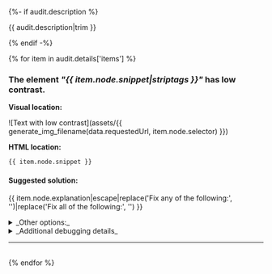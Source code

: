 {%- if audit.description %}

{{ audit.description|trim }}

{% endif -%}

{% for item in audit.details['items'] %}

### The element _"{{ item.node.snippet|striptags }}"_ has low contrast.

__Visual location:__

![Text with low contrast](assets/{{ generate_img_filename(data.requestedUrl, item.node.selector) }})


__HTML location:__

```html
{{ item.node.snippet }}
```

#### Suggested solution:
{{ item.node.explanation|escape|replace('Fix any of the following:', '')|replace('Fix all of the following:', '') }}

<details>
<summary>_Other options:_</summary>
{{ item.node.explanation|escape|replace('  ', '<br>') }}
</details>

<details>
<summary>_Additional debugging details_</summary>
Path:<br>
<code>{{ item.node.path }}</code><br>
Selector:<br>
<code>{{ item.node.selector }}</code>
</details>

<hr>

<br>
{% endfor %}